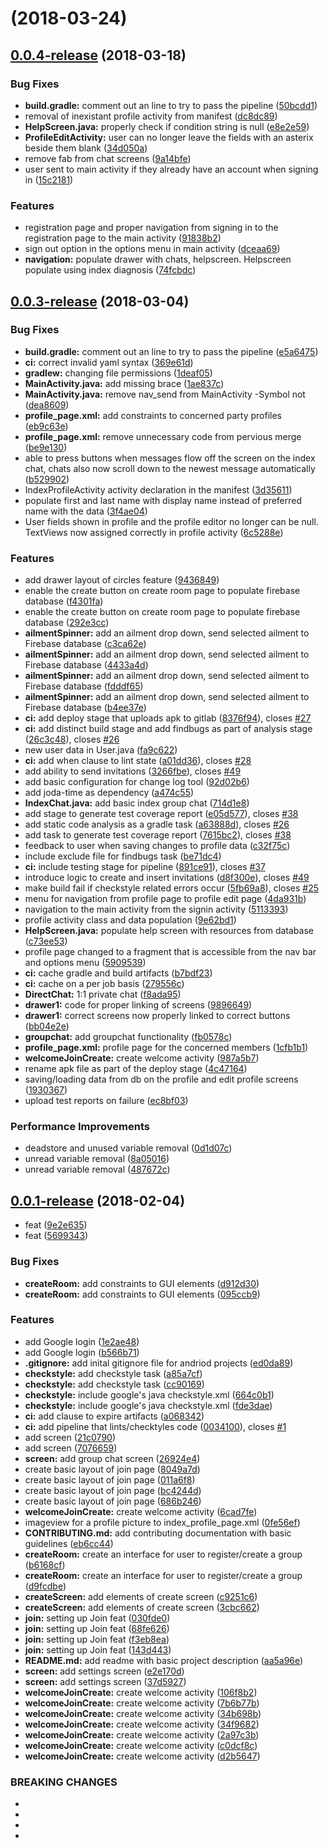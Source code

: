 <a name=""></a>
#  (2018-03-24)



<a name="0.0.4-release"></a>
## [0.0.4-release](https://git.cs.usask.ca/CMPT371T3/Auxilium/compare/0.0.3-release...0.0.4-release) (2018-03-18)


### Bug Fixes

* **build.gradle:** comment out an line to try to pass the pipeline ([50bcdd1](https://git.cs.usask.ca/CMPT371T3/Auxilium/commits/50bcdd1))
* removal of inexistant profile activity from manifest ([dc8dc89](https://git.cs.usask.ca/CMPT371T3/Auxilium/commits/dc8dc89))
* **HelpScreen.java:** properly check if condition string is null ([e8e2e59](https://git.cs.usask.ca/CMPT371T3/Auxilium/commits/e8e2e59))
* **ProfileEditActivity:** user can no longer leave the fields with an asterix beside them blank ([34d050a](https://git.cs.usask.ca/CMPT371T3/Auxilium/commits/34d050a))
* remove fab from chat screens ([9a14bfe](https://git.cs.usask.ca/CMPT371T3/Auxilium/commits/9a14bfe))
* user sent to main activity if they already have an account when signing in ([15c2181](https://git.cs.usask.ca/CMPT371T3/Auxilium/commits/15c2181))


### Features

* registration page and proper navigation from signing in to the registration page to the main activity ([91838b2](https://git.cs.usask.ca/CMPT371T3/Auxilium/commits/91838b2))
* sign out option in the options menu in main activity ([dceaa69](https://git.cs.usask.ca/CMPT371T3/Auxilium/commits/dceaa69))
* **navigation:** populate drawer with chats, helpscreen.  Helpscreen populate using index diagnosis ([74fcbdc](https://git.cs.usask.ca/CMPT371T3/Auxilium/commits/74fcbdc))



<a name="0.0.3-release"></a>
## [0.0.3-release](https://git.cs.usask.ca/CMPT371T3/Auxilium/compare/0.0.2-release...0.0.3-release) (2018-03-04)


### Bug Fixes

* **build.gradle:** comment out an line to try to pass the pipeline ([e5a6475](https://git.cs.usask.ca/CMPT371T3/Auxilium/commits/e5a6475))
* **ci:** correct invalid yaml syntax ([369e61d](https://git.cs.usask.ca/CMPT371T3/Auxilium/commits/369e61d))
* **gradlew:** changing file permissions ([1deaf05](https://git.cs.usask.ca/CMPT371T3/Auxilium/commits/1deaf05))
* **MainActivity.java:** add missing brace ([1ae837c](https://git.cs.usask.ca/CMPT371T3/Auxilium/commits/1ae837c))
* **MainActivity.java:** remove nav_send from MainActivity -Symbol not ([dea8609](https://git.cs.usask.ca/CMPT371T3/Auxilium/commits/dea8609))
* **profile_page.xml:** add constraints to concerned party profiles ([eb9c63e](https://git.cs.usask.ca/CMPT371T3/Auxilium/commits/eb9c63e))
* **profile_page.xml:** remove unnecessary code from pervious merge ([be9e130](https://git.cs.usask.ca/CMPT371T3/Auxilium/commits/be9e130))
* able to press buttons when messages flow off the screen on the index chat, chats also now scroll down to the newest message automatically ([b529902](https://git.cs.usask.ca/CMPT371T3/Auxilium/commits/b529902))
* IndexProfileActivity activity declaration in the manifest ([3d35611](https://git.cs.usask.ca/CMPT371T3/Auxilium/commits/3d35611))
* populate first and last name with display name instead of preferred name with the data ([3f4ae04](https://git.cs.usask.ca/CMPT371T3/Auxilium/commits/3f4ae04))
* User fields shown in profile and the profile editor no longer can be null. TextViews now assigned correctly in profile activity ([6c5288e](https://git.cs.usask.ca/CMPT371T3/Auxilium/commits/6c5288e))


### Features

* add drawer layout of circles feature ([9436849](https://git.cs.usask.ca/CMPT371T3/Auxilium/commits/9436849))
* enable the create button on create room page to populate firebase database ([f4301fa](https://git.cs.usask.ca/CMPT371T3/Auxilium/commits/f4301fa))
* enable the create button on create room page to populate firebase database ([292e3cc](https://git.cs.usask.ca/CMPT371T3/Auxilium/commits/292e3cc))
* **ailmentSpinner:** add an ailment drop down, send selected ailment to Firebase database ([c3ca62e](https://git.cs.usask.ca/CMPT371T3/Auxilium/commits/c3ca62e))
* **ailmentSpinner:** add an ailment drop down, send selected ailment to Firebase database ([4433a4d](https://git.cs.usask.ca/CMPT371T3/Auxilium/commits/4433a4d))
* **ailmentSpinner:** add an ailment drop down, send selected ailment to Firebase database ([fdddf65](https://git.cs.usask.ca/CMPT371T3/Auxilium/commits/fdddf65))
* **ailmentSpinner:** add an ailment drop down, send selected ailment to Firebase database ([b4ee37e](https://git.cs.usask.ca/CMPT371T3/Auxilium/commits/b4ee37e))
* **ci:** add deploy stage that uploads apk to gitlab ([8376f94](https://git.cs.usask.ca/CMPT371T3/Auxilium/commits/8376f94)), closes [#27](https://git.cs.usask.ca/CMPT371T3/Auxilium/issues/27)
* **ci:** add distinct build stage and add findbugs as part of analysis stage ([26c3c48](https://git.cs.usask.ca/CMPT371T3/Auxilium/commits/26c3c48)), closes [#26](https://git.cs.usask.ca/CMPT371T3/Auxilium/issues/26)
* new user data in User.java ([fa9c622](https://git.cs.usask.ca/CMPT371T3/Auxilium/commits/fa9c622))
* **ci:** add when clause to lint state ([a01dd36](https://git.cs.usask.ca/CMPT371T3/Auxilium/commits/a01dd36)), closes [#28](https://git.cs.usask.ca/CMPT371T3/Auxilium/issues/28)
* add ability to send invitations ([3266fbe](https://git.cs.usask.ca/CMPT371T3/Auxilium/commits/3266fbe)), closes [#49](https://git.cs.usask.ca/CMPT371T3/Auxilium/issues/49)
* add basic configuration for change log tool ([92d02b6](https://git.cs.usask.ca/CMPT371T3/Auxilium/commits/92d02b6))
* add joda-time as dependency ([a474c55](https://git.cs.usask.ca/CMPT371T3/Auxilium/commits/a474c55))
* **IndexChat.java:** add basic index group chat ([714d1e8](https://git.cs.usask.ca/CMPT371T3/Auxilium/commits/714d1e8))
* add stage to generate test coverage report ([e05d577](https://git.cs.usask.ca/CMPT371T3/Auxilium/commits/e05d577)), closes [#38](https://git.cs.usask.ca/CMPT371T3/Auxilium/issues/38)
* add static code analysis as a gradle task ([a63888d](https://git.cs.usask.ca/CMPT371T3/Auxilium/commits/a63888d)), closes [#26](https://git.cs.usask.ca/CMPT371T3/Auxilium/issues/26)
* add task to generate test coverage report ([7615bc2](https://git.cs.usask.ca/CMPT371T3/Auxilium/commits/7615bc2)), closes [#38](https://git.cs.usask.ca/CMPT371T3/Auxilium/issues/38)
* feedback to user when saving changes to profile data ([c32f75c](https://git.cs.usask.ca/CMPT371T3/Auxilium/commits/c32f75c))
* include exclude file for findbugs task ([be71dc4](https://git.cs.usask.ca/CMPT371T3/Auxilium/commits/be71dc4))
* **ci:** include testing stage for pipeline ([891ce91](https://git.cs.usask.ca/CMPT371T3/Auxilium/commits/891ce91)), closes [#37](https://git.cs.usask.ca/CMPT371T3/Auxilium/issues/37)
* introduce logic to create and insert invitations ([d8f300e](https://git.cs.usask.ca/CMPT371T3/Auxilium/commits/d8f300e)), closes [#49](https://git.cs.usask.ca/CMPT371T3/Auxilium/issues/49)
* make build fail if checkstyle related errors occur ([5fb69a8](https://git.cs.usask.ca/CMPT371T3/Auxilium/commits/5fb69a8)), closes [#25](https://git.cs.usask.ca/CMPT371T3/Auxilium/issues/25)
* menu for navigation from profile page to profile edit page ([4da931b](https://git.cs.usask.ca/CMPT371T3/Auxilium/commits/4da931b))
* navigation to the main activity from the signin activity ([5113393](https://git.cs.usask.ca/CMPT371T3/Auxilium/commits/5113393))
* profile activity class and data population ([9e62bd1](https://git.cs.usask.ca/CMPT371T3/Auxilium/commits/9e62bd1))
* **HelpScreen.java:** populate help screen with resources from database ([c73ee53](https://git.cs.usask.ca/CMPT371T3/Auxilium/commits/c73ee53))
* profile page changed to a fragment that is accessible from the nav bar and options menu ([5909539](https://git.cs.usask.ca/CMPT371T3/Auxilium/commits/5909539))
* **ci:** cache gradle and build artifacts ([b7bdf23](https://git.cs.usask.ca/CMPT371T3/Auxilium/commits/b7bdf23))
* **ci:** cache on a per job basis ([279556c](https://git.cs.usask.ca/CMPT371T3/Auxilium/commits/279556c))
* **DirectChat:** 1:1 private chat ([f8ada95](https://git.cs.usask.ca/CMPT371T3/Auxilium/commits/f8ada95))
* **drawer1:** code for proper linking of screens ([9896649](https://git.cs.usask.ca/CMPT371T3/Auxilium/commits/9896649))
* **drawer1:** correct screens now properly linked to correct buttons ([bb04e2e](https://git.cs.usask.ca/CMPT371T3/Auxilium/commits/bb04e2e))
* **groupchat:** add groupchat functionality ([fb0578c](https://git.cs.usask.ca/CMPT371T3/Auxilium/commits/fb0578c))
* **profile_page.xml:** profile page for the concerned members ([1cfb1b1](https://git.cs.usask.ca/CMPT371T3/Auxilium/commits/1cfb1b1))
* **welcomeJoinCreate:** create welcome activity ([987a5b7](https://git.cs.usask.ca/CMPT371T3/Auxilium/commits/987a5b7))
* rename apk file as part of the deploy stage ([4c47164](https://git.cs.usask.ca/CMPT371T3/Auxilium/commits/4c47164))
* saving/loading data from db on the profile and edit profile screens ([1930367](https://git.cs.usask.ca/CMPT371T3/Auxilium/commits/1930367))
* upload test reports on failure ([ec8bf03](https://git.cs.usask.ca/CMPT371T3/Auxilium/commits/ec8bf03))


### Performance Improvements

* deadstore and unused variable removal ([0d1d07c](https://git.cs.usask.ca/CMPT371T3/Auxilium/commits/0d1d07c))
* unread variable removal ([8a05016](https://git.cs.usask.ca/CMPT371T3/Auxilium/commits/8a05016))
* unread variable removal ([487672c](https://git.cs.usask.ca/CMPT371T3/Auxilium/commits/487672c))



<a name="0.0.1-release"></a>
## [0.0.1-release](https://git.cs.usask.ca/CMPT371T3/Auxilium/compare/ed0da89...0.0.1-release) (2018-02-04)


* feat ([9e2e635](https://git.cs.usask.ca/CMPT371T3/Auxilium/commits/9e2e635))
* feat ([5699343](https://git.cs.usask.ca/CMPT371T3/Auxilium/commits/5699343))


### Bug Fixes

* **createRoom:** add constraints to GUI elements ([d912d30](https://git.cs.usask.ca/CMPT371T3/Auxilium/commits/d912d30))
* **createRoom:** add constraints to GUI elements ([095ccb9](https://git.cs.usask.ca/CMPT371T3/Auxilium/commits/095ccb9))


### Features

* add Google login ([1e2ae48](https://git.cs.usask.ca/CMPT371T3/Auxilium/commits/1e2ae48))
* add Google login ([b566b71](https://git.cs.usask.ca/CMPT371T3/Auxilium/commits/b566b71))
* **.gitignore:** add inital gitignore file for andriod projects ([ed0da89](https://git.cs.usask.ca/CMPT371T3/Auxilium/commits/ed0da89))
* **checkstyle:** add checkstyle task ([a85a7cf](https://git.cs.usask.ca/CMPT371T3/Auxilium/commits/a85a7cf))
* **checkstyle:** add checkstyle task ([cc90169](https://git.cs.usask.ca/CMPT371T3/Auxilium/commits/cc90169))
* **checkstyle:** include google's java checkstyle.xml ([664c0b1](https://git.cs.usask.ca/CMPT371T3/Auxilium/commits/664c0b1))
* **checkstyle:** include google's java checkstyle.xml ([fde3dae](https://git.cs.usask.ca/CMPT371T3/Auxilium/commits/fde3dae))
* **ci:** add clause to expire artifacts ([a068342](https://git.cs.usask.ca/CMPT371T3/Auxilium/commits/a068342))
* **ci:** add pipeline that lints/checktyles code ([0034100](https://git.cs.usask.ca/CMPT371T3/Auxilium/commits/0034100)), closes [#1](https://git.cs.usask.ca/CMPT371T3/Auxilium/issues/1)
* add screen ([21c0790](https://git.cs.usask.ca/CMPT371T3/Auxilium/commits/21c0790))
* add screen ([7076659](https://git.cs.usask.ca/CMPT371T3/Auxilium/commits/7076659))
* **screen:** add group chat screen ([26924e4](https://git.cs.usask.ca/CMPT371T3/Auxilium/commits/26924e4))
* create basic layout of join page ([8049a7d](https://git.cs.usask.ca/CMPT371T3/Auxilium/commits/8049a7d))
* create basic layout of join page ([011a6f8](https://git.cs.usask.ca/CMPT371T3/Auxilium/commits/011a6f8))
* create basic layout of join page ([bc4244d](https://git.cs.usask.ca/CMPT371T3/Auxilium/commits/bc4244d))
* create basic layout of join page ([686b246](https://git.cs.usask.ca/CMPT371T3/Auxilium/commits/686b246))
* **welcomeJoinCreate:** create welcome activity ([6cad7fe](https://git.cs.usask.ca/CMPT371T3/Auxilium/commits/6cad7fe))
* imageview for a profile picture to index_profile_page.xml ([0fe56ef](https://git.cs.usask.ca/CMPT371T3/Auxilium/commits/0fe56ef))
* **CONTRIBUTING.md:** add contributing documentation with basic guidelines ([eb6cc44](https://git.cs.usask.ca/CMPT371T3/Auxilium/commits/eb6cc44))
* **createRoom:** create an interface for user to register/create a group ([b6168cf](https://git.cs.usask.ca/CMPT371T3/Auxilium/commits/b6168cf))
* **createRoom:** create an interface for user to register/create a group ([d9fcdbe](https://git.cs.usask.ca/CMPT371T3/Auxilium/commits/d9fcdbe))
* **createScreen:** add elements of create screen ([c9251c6](https://git.cs.usask.ca/CMPT371T3/Auxilium/commits/c9251c6))
* **createScreen:** add elements of create screen ([3cbc662](https://git.cs.usask.ca/CMPT371T3/Auxilium/commits/3cbc662))
* **join:** setting up Join feat ([030fde0](https://git.cs.usask.ca/CMPT371T3/Auxilium/commits/030fde0))
* **join:** setting up Join feat ([68fe626](https://git.cs.usask.ca/CMPT371T3/Auxilium/commits/68fe626))
* **join:** setting up Join feat ([f3eb8ea](https://git.cs.usask.ca/CMPT371T3/Auxilium/commits/f3eb8ea))
* **join:** setting up Join feat ([143d443](https://git.cs.usask.ca/CMPT371T3/Auxilium/commits/143d443))
* **README.md:** add readme with basic project description ([aa5a96e](https://git.cs.usask.ca/CMPT371T3/Auxilium/commits/aa5a96e))
* **screen:** add settings screen ([e2e170d](https://git.cs.usask.ca/CMPT371T3/Auxilium/commits/e2e170d))
* **screen:** add settings screen ([37d5927](https://git.cs.usask.ca/CMPT371T3/Auxilium/commits/37d5927))
* **welcomeJoinCreate:** create welcome activity ([106f8b2](https://git.cs.usask.ca/CMPT371T3/Auxilium/commits/106f8b2))
* **welcomeJoinCreate:** create welcome activity ([7b6b77b](https://git.cs.usask.ca/CMPT371T3/Auxilium/commits/7b6b77b))
* **welcomeJoinCreate:** create welcome activity ([34b698b](https://git.cs.usask.ca/CMPT371T3/Auxilium/commits/34b698b))
* **welcomeJoinCreate:** create welcome activity ([34f9682](https://git.cs.usask.ca/CMPT371T3/Auxilium/commits/34f9682))
* **welcomeJoinCreate:** create welcome activity ([2a97c3b](https://git.cs.usask.ca/CMPT371T3/Auxilium/commits/2a97c3b))
* **welcomeJoinCreate:** create welcome activity ([c0dcf8c](https://git.cs.usask.ca/CMPT371T3/Auxilium/commits/c0dcf8c))
* **welcomeJoinCreate:** create welcome activity ([d2b5647](https://git.cs.usask.ca/CMPT371T3/Auxilium/commits/d2b5647))


### BREAKING CHANGES

* 
* 
* 
* 



